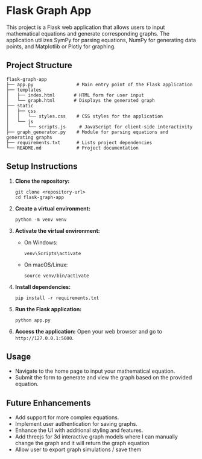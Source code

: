 # Flask Graph App

This project is a Flask web application that allows users to input mathematical equations and generate corresponding graphs. The application utilizes SymPy for parsing equations, NumPy for generating data points, and Matplotlib or Plotly for graphing.

## Project Structure

```
flask-graph-app
├── app.py                # Main entry point of the Flask application
├── templates
│   ├── index.html       # HTML form for user input
│   └── graph.html       # Displays the generated graph
├── static
│   ├── css
│   │   └── styles.css    # CSS styles for the application
│   └── js
│       └── scripts.js     # JavaScript for client-side interactivity
├── graph_generator.py    # Module for parsing equations and generating graphs
├── requirements.txt      # Lists project dependencies
└── README.md             # Project documentation
```

## Setup Instructions

1. **Clone the repository:**

   ```
   git clone <repository-url>
   cd flask-graph-app
   ```

2. **Create a virtual environment:**

   ```
   python -m venv venv
   ```

3. **Activate the virtual environment:**

   - On Windows:
     ```
     venv\Scripts\activate
     ```
   - On macOS/Linux:
     ```
     source venv/bin/activate
     ```

4. **Install dependencies:**

   ```
   pip install -r requirements.txt
   ```

5. **Run the Flask application:**

   ```
   python app.py
   ```

6. **Access the application:**
   Open your web browser and go to `http://127.0.0.1:5000`.

## Usage

- Navigate to the home page to input your mathematical equation.
- Submit the form to generate and view the graph based on the provided equation.

## Future Enhancements

- Add support for more complex equations.
- Implement user authentication for saving graphs.
- Enhance the UI with additional styling and features.
- Add threejs for 3d interactive graph models where I can manually change the graph and it will return the graph equation
- Allow user to export graph simulations / save them

